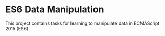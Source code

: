 # ES6 Data Manipulation

This project contains tasks for learning to manipulate data in ECMAScript 2015 (ES6).

